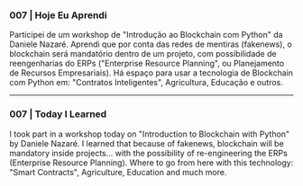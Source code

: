 ### 007 | Hoje Eu Aprendi
Participei de um workshop de "Introdução ao Blockchain com Python" da Daniele Nazaré. Aprendi que por conta das redes de mentiras (fakenews), o blockchain será mandatório dentro de um projeto, com possibilidade de reengenharias do ERPs ("Enterprise Resource Planning", ou Planejamento de Recursos Empresariais). Há espaço para usar a tecnologia de Blockchain com Python em: "Contratos Inteligentes", Agricultura, Educação e outros.

---
### 007 | Today I Learned
I took part in a workshop today on "Introduction to Blockchain with Python" by Daniele Nazaré. I learned that because of fakenews, blockchain will be mandatory inside projects... with the possibility of re-engineering the ERPs (Enterprise Resource Planning). Where to go from here with this technology: "Smart Contracts", Agriculture, Education and much more.

